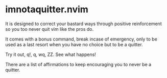 #  imnotaquitter.nvim

It is designed to correct your bastard ways through positive reinforcement so you too never quit vim like the pros do.

It comes with a bonus command, break incase of emergency, only to be used as a last resort when you have no choice but to be a quitter.

Try it out, q!, q, wq, ZZ. See what happens!

There are a list of affirmations to keep encouraging you to never be a quitter.

